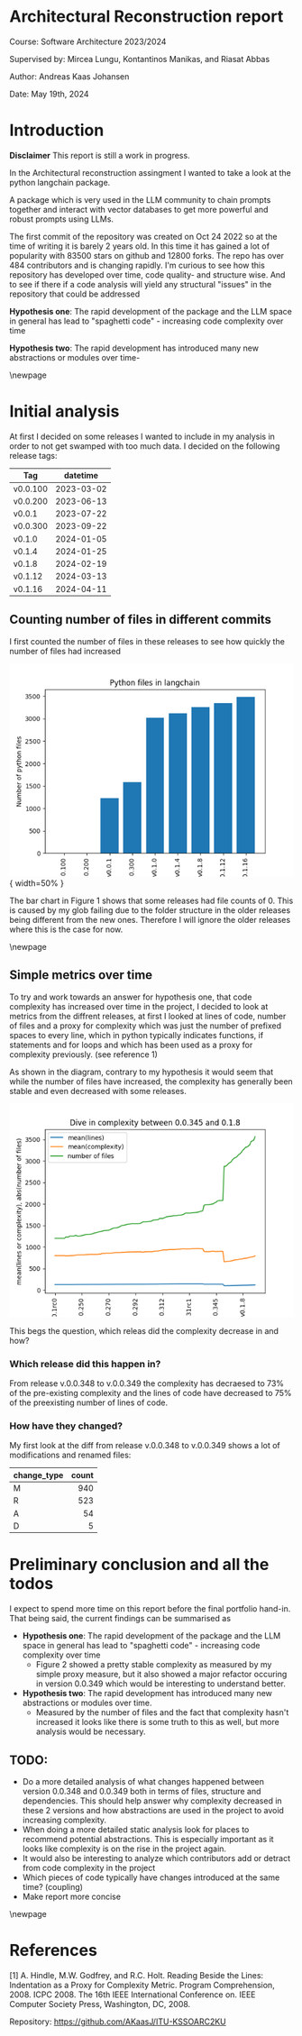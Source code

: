 # Architectural Reconstruction report

Course: Software Architecture 2023/2024

Supervised by: Mircea Lungu, Kontantinos Manikas, and Riasat Abbas

Author: Andreas Kaas Johansen

Date: May 19th, 2024


# Introduction

**Disclaimer** This report is still a work in progress.

In the Architectural reconstruction assingment I wanted to take a look at the python langchain package.

A package which is very used in the LLM community to chain prompts together and interact with vector databases to get more powerful and robust prompts using LLMs.

The first commit of the repository was created on Oct 24 2022 so at the time of writing it is barely 2 years old. In this time it has gained a lot of popularity with 83500 stars on github and 12800 forks. The repo has over 484 contributors and is changing rapidly. I'm curious to see how this repository has developed over time, code quality- and structure wise. And to see if there if a code analysis will yield any structural "issues" in the repository that could be addressed

**Hypothesis one**: The rapid development of the package and the LLM space in general has lead to "spaghetti code" - increasing code complexity over time

**Hypothesis two**: The rapid development has introduced many new abstractions or modules over time-

\newpage

# Initial analysis

At first I decided on some releases I wanted to include in my analysis in order to not get swamped with too much data. I decided on the following release tags:

| Tag      | datetime   |
|----------|------------|
| v0.0.100 | 2023-03-02 |
| v0.0.200 | 2023-06-13 |
| v0.0.1   | 2023-07-22 |
| v0.0.300 | 2023-09-22 |
| v0.1.0   | 2024-01-05 |
| v0.1.4   | 2024-01-25 |
| v0.1.8   | 2024-02-19 |
| v0.1.12  | 2024-03-13 |
| v0.1.16  | 2024-04-11 |

## Counting number of files in different commits

I first counted the number of files in these releases to see how quickly the number of files had increased

![Number of files, select releases](figs/len_files.png){ width=50% }

The bar chart in Figure 1 shows that some releases had file counts of 0. This is caused by my glob failing due to the folder structure in the older releases being different from the new ones. Therefore I will ignore the older releases where this is the case for now.

\newpage

## Simple metrics over time

To try and work towards an answer for hypothesis one, that code complexity has increased over time in the project, I decided to look at metrics from the diffrent releases, at first I looked at lines of code, number of files and a proxy for complexity which was just the number of prefixed spaces to every line, which in python typically indicates functions, if statements and for loops and which has been used as a proxy for complexity previously. (see reference 1)

As shown in the diagram, contrary to my hypothesis it would seem that while the number of files have increased, the complexity has generally been stable and even decreased with some releases.

![Simple metrics](figs/mean_lines_complexity.png)

This begs the question, which releas did the complexity decrease in and how?

### Which release did this happen in?

From release v.0.0.348 to v.0.0.349 the complexity has decraesed to 73% of the pre-existing complexity and the lines of code have decreased to 75% of the preexisting number of lines of code.

### How have they changed?

My first look at the diff from release v.0.0.348 to v.0.0.349 shows a lot of modifications and renamed files:

| change_type   |   count |
|:--------------|--------:|
| M             |     940 |
| R             |     523 |
| A             |      54 |
| D             |       5 |

# Preliminary conclusion and all the todos

I expect to spend more time on this report before the final portfolio hand-in. That being said, the current findings can be summarised as 

- **Hypothesis one**: The rapid development of the package and the LLM space in general has lead to "spaghetti code" - increasing code complexity over time
  - Figure 2 showed a pretty stable complexity as measured by my simple proxy measure, but it also showed a major refactor occuring in version 0.0.349 which would be interesting to understand better.
- **Hypothesis two**: The rapid development has introduced many new abstractions or modules over time.
  - Measured by the number of files and the fact that complexity hasn't increased it looks like there is some truth to this as well, but more analysis would be necessary.

## TODO:

- Do a more detailed analysis of what changes happened between version 0.0.348 and 0.0.349 both in terms of files, structure and dependencies. This should help answer why complexity decreased in these 2 versions and how abstractions are used in the project to avoid increasing complexity.
- When doing a more detailed static analysis look for places to recommend potential abstractions. This is especially important as it looks like complexity is on the rise in the project again.
- It would also be interesting to analyze which contributors add or detract from code complexity in the project
- Which pieces of code typically have changes introduced at the same time? (coupling)
- Make report more concise

\newpage

# References

[1] A. Hindle, M.W. Godfrey, and R.C. Holt. Reading Beside the Lines: Indentation as a Proxy for Complexity Metric. Program Comprehension, 2008. ICPC 2008. The 16th IEEE International Conference on. IEEE Computer Society Press, Washington, DC, 2008.

Repository: https://github.com/AKaasJ/ITU-KSSOARC2KU